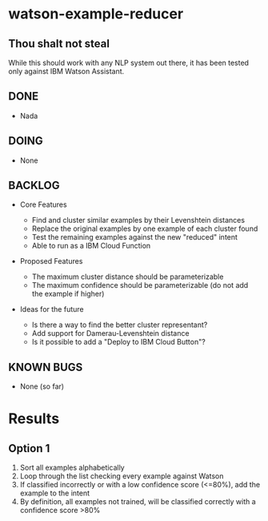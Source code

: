 # watson-example-reducer

## Thou shalt not steal

While this should work with any NLP system out there, it has been tested only against IBM Watson Assistant. 

## DONE
* Nada

## DOING
* None

## BACKLOG
* Core Features
    * Find and cluster similar examples by their Levenshtein distances
    * Replace the original examples by one example of each cluster found
    * Test the remaining examples against the new "reduced" intent
    * Able to run as a IBM Cloud Function

* Proposed Features
    * The maximum cluster distance should be parameterizable
    * The maximum confidence should be parameterizable (do not add the example if higher)

* Ideas for the future
    * Is there a way to find the better cluster representant?
    * Add support for Damerau-Levenshtein distance
    * Is it possible to add a "Deploy to IBM Cloud Button"?

## KNOWN BUGS
* None (so far)

# Results

## Option 1
1. Sort all examples alphabetically
2. Loop through the list checking every example against Watson
3. If classified incorrectly or with a low confidence score (<=80%), add the example to the intent
4. By definition, all examples not trained, will be classified correctly with a confidence score >80%
